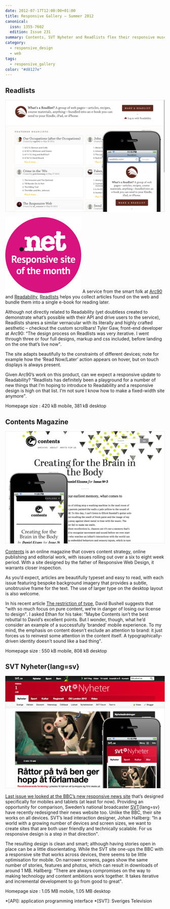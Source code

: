 ```yaml
---
date: 2012-07-17T12:00:00+01:00
title: Responsive Gallery – Summer 2012
canonical:
  issn: 1355-7602
  edition: Issue 231
summary: Contents, SVT Nyheter and Readlists flex their responsive muscles.
category:
  - responsive_design
  - web
tags:
  - responsive_gallery
color: "#d8127e"
---
```


## Readlists

![Readlists homepage on a mobile phone with a screenshot of the desktop layout behind.](../media/2012/199/a1/readlists.png)

![Responsive site of the month](../media/2012/143/a2/site_of_the_month.svg) A service from the smart folk at [Arc90][1] and [Readability][2], [Readlists][3] helps you collect articles found on the web and bundle them into a single e-book for reading later.

Although not directly related to Readability (yet doubtless created to demonstrate what’s possible with their API and drive users to the service), Readlists shares a similar vernacular with its literally and highly crafted aesthetic – checkout the custom scrollbars! Tyler Gaw, front-end developer at Arc90: <q>The design process on Readlists was very iterative. I went through three or four full designs, markup and css included, before landing on the one that’s live now</q>.

The site adapts beautifully to the constraints of different devices; note for example how the ‘Read Now/Later’ action appears on hover, but on touch displays is always present.

Given Arc90’s work on this product, can we expect a responsive update to Readability? <q>Readlists has definitely been a playground for a number of new things that I’m hoping to introduce to Readability and a responsive design is high on that list. I’m not sure I know how to make a fixed-width site anymore</q>.

Homepage size
: 420 kB mobile, 381 kB desktop

## Contents Magazine

![Contents Magazine homepage on a mobile phone with a screenshot of the desktop layout behind.](../media/2012/199/a1/contents_magazine.png)

[Contents][4] is an online magazine that covers content strategy, online publishing and editorial work, with issues rolling out over a six to eight week period. With a site designed by the father of Responsive Web Design, it warrants closer inspection.

As you’d expect, articles are beautifully typeset and easy to read, with each issue featuring bespoke background imagery that provides a subtle, unobtrusive frame for the text. The use of larger type on the desktop layout is also welcome.

In his recent article [The restriction of type][5], David Bushell suggests that <q>with so much focus on pure content, we’re in danger of losing our license to design</q>. I asked Ethan for his take: <q>Maybe Contents isn’t the best rebuttal to David’s excellent points. But I wonder, though, what he’d consider an example of a successfully ‘branded’ mobile experience. To my mind, the emphasis on content doesn’t exclude an attention to brand: it just forces us to reinvest some attention in the content itself. A typographically-driven identity doesn’t sound like a bad thing</q>.

Homepage size
: 550 kB mobile, 808 kB desktop

## SVT Nyheter{lang=sv}

![SVT Nyheter homepage on a mobile phone with a screenshot of the desktop layout behind.](../media/2012/199/a1/svt_nyheter.png)

[Last issue we looked at the BBC’s new responsive news site][6] that’s designed specifically for mobiles and tablets (at least for now). Providing an opportunity for comparison, Sweden’s national broadcaster [SVT][7]{lang=sv} have recently redesigned their news website too. Unlike the BBC, their site works on all devices. SVT’s lead interaction designer, Johan Hallberg: <q>In a world with a growing number of devices and screen sizes, we want to create sites that are both user friendly and technically scalable. For us responsive design is a step in that direction</q>.

The resulting design is clean and smart; although having stories open in place can be a little disorientating. While the SVT site one-ups the BBC with a responsive site that works across devices, there seems to be little optimisation for mobile. On narrower screens, pages show the same number of stories, features and photos, which can result in downloads of around 1 MB. Hallberg: <q>There are always compromises on the way to making technology and content ambitions work together. It takes iterative and incremental development to go from good to great</q>.

Homepage size
: 1.05 MB mobile, 1.05 MB desktop

[1]: arc90.com
[2]: readability.com
[3]: readlists.com
[4]: https://contentsmagazine.com
[5]: dbushell.com/2012/05/26/the-restriction-of-type/
[6]: /2012/214/a1/responsive_gallery/#bbc-news-mobile
[7]: svt.se/nyheter

*[API]: application programming interface
*[SVT]: Sveriges Television
